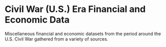 # Civil War (U.S.) Era Financial and Economic Data

Miscellaneous financial and economic datasets from the period around the U.S. Civil War gathered from a variety of sources.
